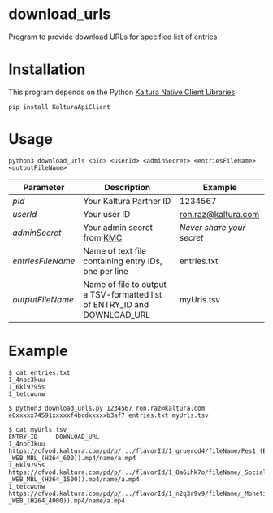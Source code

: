 # download_urls
Program to provide download URLs for specified list of entries

# Installation
This program depends on the Python [Kaltura Native Client Libraries](https://developer.kaltura.com/api-docs/Client_Libraries)
```
pip install KalturaApiClient
```

# Usage
```
python3 download_urls <pId> <userId> <adminSecret> <entriesFileName> <outputFileName>
```
| Parameter        | Description             | Example |
| ---------------- |------------------------ | ------- |
| *pId*              | Your Kaltura Partner ID | 1234567 |
| *userId*           | Your user ID            | ron.raz@kaltura.com |
| *adminSecret*      | Your admin secret from [KMC](https://kmc.kaltura.com/index.php/kmcng/settings/integrationSettings) | *Never share your secret* |
| *entriesFileName* | Name of text file containing entry IDs, one per line | entries.txt |
| *outputFileName* | Name of file to output a TSV-formatted list of ENTRY_ID and DOWNLOAD_URL | myUrls.tsv |

# Example
```
$ cat entries.txt
1_4nbc3kuu
1_6kl9795s
1_tetcwunw

$ python3 download_urls.py 1234567 ron.raz@kaltura.com e0xxxxx74591xxxxxf4bcdxxxxxb3af7 entries.txt myUrls.tsv

$ cat myUrls.tsv
ENTRY_ID     DOWNLOAD_URL
1_4nbc3kuu   https://cfvod.kaltura.com/pd/p/.../flavorId/1_gruercd4/fileName/Pes1_(Basic_Small_-_WEB_MBL_(H264_600)).mp4/name/a.mp4
1_6kl9795s   https://cfvod.kaltura.com/pd/p/.../flavorId/1_8a6ihk7o/fileName/_Social_Video_Portal_(SD_Large_-_WEB_MBL_(H264_1500)).mp4/name/a.mp4
1_tetcwunw   https://cfvod.kaltura.com/pd/p/.../flavorId/1_n2q3r9v9/fileName/_Monetizing_Videos_on_the_Web_(HD_1080_-_WEB_(H264_4000)).mp4/name/a.mp4
```
